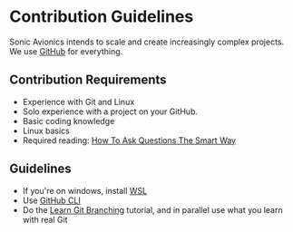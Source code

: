 # Contribution Guidelines

Sonic Avionics intends to scale and create increasingly complex projects. We use [GitHub](https://github.com/sonicavionics) for everything.

## Contribution Requirements

- Experience with Git and Linux 
- Solo experience with a project on your GitHub. 
- Basic coding knowledge
- Linux basics
- Required reading: [How To Ask Questions The Smart Way](http://www.catb.org/esr/faqs/smart-questions.html)

## Guidelines

- If you're on windows, install [WSL](https://learn.microsoft.com/en-us/windows/wsl/install)
- Use [GitHub CLI](https://cli.github.com/)
- Do the [Learn Git Branching](https://learngitbranching.js.org/) tutorial, and in parallel use what you learn with real Git